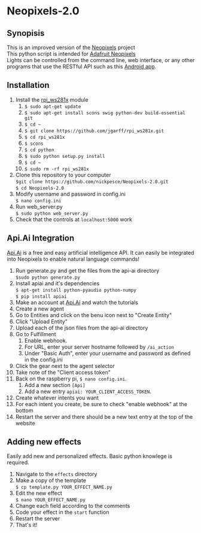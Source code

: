 # Neopixels-2.0
## Synopisis
This is an improved version of the <a href="http://github.com/nickpesce/neopixels">Neopixels</a> project</br>
This python script is intended for <a href="https://www.adafruit.com/products/1138">Adafruit Neopixels</a></br>
Lights can  be controlled from the command line, web interface, or any other programs that use the RESTful API such as this <a href="http://github.com/nickpesce/NeopixelAndroidApp">Android app</a>.</br>
## Installation
<ol>
<li>Install the <a href="https://github.com/jgarff/rpi_ws281x">rpi_ws281x</a> module
  <ol>
  <li><code>$ sudo apt-get update</code></li>
  <li><code>$ sudo apt-get install scons swig python-dev build-essential git</code></li>
  <li><code>$ cd ~</code></li>
  <li><code>$ git clone https://github.com/jgarff/rpi_ws281x.git</code></li>
  <li><code>$ cd rpi_ws281x</code></li>
  <li><code>$ scons</code></li>
  <li><code>$ cd python</code></li>
  <li><code>$ sudo python setup.py install</code></li>
  <li><code>$ cd ~</code></li>
  <li><code>$ sudo rm -rf rpi_ws281x</code></li>
  </ol>
</li>
<li>Clone this repository to your computer<br/>
<code>$git clone https://github.com/nickpesce/Neopixels-2.0.git</code><br/><code>$ cd Neopixels-2.0</code></li>
<li>Modify username and password in config.ini<br/><code>$ nano config.ini</code></li>
<li>Run web_server.py<br/><code>$ sudo python web_server.py</code></li>
<li>Check that the controls at <code>localhost:5000</code> work</li>
</ol>

## Api.Ai Integration
<a href="https://api.ai/Api.Ai">Api.Ai</a> is a free and easy artificial intelligence API. It can easily be integrated into Neopixels to enable natural language commands!
<ol>
<li>Run generate.py and get the files from the api-ai directory<br/>
<code>$sudo python generate.py</code></li>
<li>Install apiai and it's dependencies<br/>
<code>$ apt-get install python-pyaudio python-numpy</code><br/>
<code>$ pip install apiai</code></li>
<li>Make an account at <a href="https://console.api.ai/api-client/#/signup">Api.Ai</a> and watch the tutorials</li>
<li>Create a new agent</li>
<li>Go to Entities and click on the benu icon next to "Create Entity"</li>
<li>Click "Upload Entity"</li>
<li>Upload each of the json files from the api-ai directory</li>
<li>Go to Fulfillment
  <ol>
  <li>Enable webhook.</li>
  <li>For URL, enter your server hostname followed by <code>/ai_action</code></li>
  <li>Under "Basic Auth", enter your username and password as defined in the config.ini</li>
  </ol>
</li>
<li>Click the gear next to the agent selector</li>
<li>Take note of the "Client access token"</li>
<li>Back on the raspberry pi, <code>$ nano config.ini</code>.
  <ol>
  <li>Add a new section <code>[Api]</code></li>
  <li>Add a new entry <code>apiai: YOUR_CLIENT_ACCESS_TOKEN</code>.
  </ol>
<li>Create whatever intents you want</li>
<li>For each intent you create, be sure to check "enable webhook" at the bottom</li>
<li>Restart the server and there should be a new text entry at the top of the website</li>
</ol>

## Adding new effects
Easily add new and personalized effects. Basic python knowlege is required.
<ol>
<li>Navigate to the <code>effects</code> directory</li>
<li>Make a copy of the template<br/>
<code>$ cp template.py YOUR_EFFECT_NAME.py</code></li>
<li>Edit the new effect<br/>
<code>$ nano YOUR_EFFECT_NAME.py</code></li>
<li>Change each field according to the comments</li>
<li>Code your effect in the <code>start</code> function</li>
<li>Restart the server</li>
<li>That's it!</li>
</ol>
